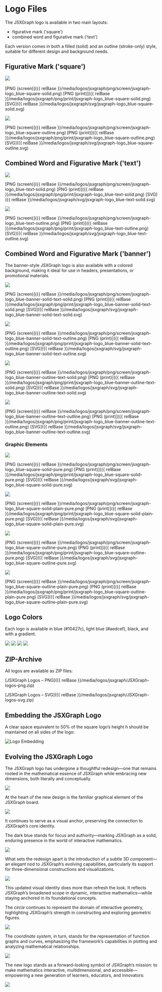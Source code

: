 # Logo Files
The JSXGraph logo is available in two main layouts: 
- figurative mark ('square') 
- combined word and figurative mark ('text')

Each version comes in both a filled (solid) and an outline (stroke-only) style, suitable for different design and background needs.

## Figurative Mark ('square')

<img src="{{ relBase }}/media/logos/jsxgraph/png/screen/jsxgraph-logo_blue-square-solid.png" class="w-10 w-10-over-lg">&nbsp;&nbsp;&nbsp;&nbsp;&nbsp;

[PNG (screen)]({{ relBase }}/media/logos/jsxgraph/png/screen/jsxgraph-logo_blue-square-solid.png)
[PNG (print)]({{ relBase }}/media/logos/jsxgraph/png/print/jsxgraph-logo_blue-square-solid.png)
[SVG]({{ relBase }}/media/logos/jsxgraph/svg/jsxgraph-logo_blue-square-solid.svg)

<img src="{{ relBase }}/media/logos/jsxgraph/png/screen/jsxgraph-logo_blue-square-outline.png" class="w-10 w-10-over-lg">

[PNG (screen)]({{ relBase }}/media/logos/jsxgraph/png/screen/jsxgraph-logo_blue-square-outline.png)
[PNG (print)]({{ relBase }}/media/logos/jsxgraph/png/print/jsxgraph-logo_blue-square-outline.png)
[SVG]({{ relBase }}/media/logos/jsxgraph/svg/jsxgraph-logo_blue-square-outline.svg)

## Combined Word and Figurative Mark ('text')

<img src="{{ relBase }}/media/logos/jsxgraph/png/screen/jsxgraph-logo_blue-text-solid.png" class="w-30 w-25-over-lg">

[PNG (screen)]({{ relBase }}/media/logos/jsxgraph/png/screen/jsxgraph-logo_blue-text-solid.png)
[PNG (print)]({{ relBase }}/media/logos/jsxgraph/png/print/jsxgraph-logo_blue-text-solid.png)
[SVG]({{ relBase }}/media/logos/jsxgraph/svg/jsxgraph-logo_blue-text-solid.svg)

<img src="{{ relBase }}/media/logos/jsxgraph/png/screen/jsxgraph-logo_blue-text-outline.png" class="w-30 w-25-over-lg">

[PNG (screen)]({{ relBase }}/media/logos/jsxgraph/png/screen/jsxgraph-logo_blue-text-outline.png)
[PNG (print)]({{ relBase }}/media/logos/jsxgraph/png/print/jsxgraph-logo_blue-text-outline.png)
[SVG]({{ relBase }}/media/logos/jsxgraph/svg/jsxgraph-logo_blue-text-outline.svg)

## Combined Word and Figurative Mark ('banner')

The banner-style JSXGraph logo is also available with a colored background, making it ideal for use in headers, presentations, or promotional materials.  

<img src="{{ relBase }}/media/logos/jsxgraph/png/screen/jsxgraph-logo_blue-banner-solid-text-solid.png" class="w-30 w-25-over-lg">

[PNG (screen)]({{ relBase }}/media/logos/jsxgraph/png/screen/jsxgraph-logo_blue-banner-solid-text-solid.png)
[PNG (print)]({{ relBase }}/media/logos/jsxgraph/png/print/jsxgraph-logo_blue-banner-solid-text-solid.png)
[SVG]({{ relBase }}/media/logos/jsxgraph/svg/jsxgraph-logo_blue-banner-solid-text-solid.svg)

<img src="{{ relBase }}/media/logos/jsxgraph/png/screen/jsxgraph-logo_blue-banner-solid-text-outline.png" class="w-30 w-25-over-lg">

[PNG (screen)]({{ relBase }}/media/logos/jsxgraph/png/screen/jsxgraph-logo_blue-banner-solid-text-outline.png)
[PNG (print)]({{ relBase }}/media/logos/jsxgraph/png/print/jsxgraph-logo_blue-banner-solid-text-outline.png)
[SVG]({{ relBase }}/media/logos/jsxgraph/svg/jsxgraph-logo_blue-banner-solid-text-outline.svg)

<img src="{{ relBase }}/media/logos/jsxgraph/png/screen/jsxgraph-logo_blue-banner-outline-text-solid.png" class="w-30 w-25-over-lg">

[PNG (screen)]({{ relBase }}/media/logos/jsxgraph/png/screen/jsxgraph-logo_blue-banner-outline-text-solid.png)
[PNG (print)]({{ relBase }}/media/logos/jsxgraph/png/print/jsxgraph-logo_blue-banner-outline-text-solid.png)
[SVG]({{ relBase }}/media/logos/jsxgraph/svg/jsxgraph-logo_blue-banner-outline-text-solid.svg)  

<img src="{{ relBase }}/media/logos/jsxgraph/png/screen/jsxgraph-logo_blue-banner-outline-text-outline.png" class="w-30 w-25-over-lg">

[PNG (screen)]({{ relBase }}/media/logos/jsxgraph/png/screen/jsxgraph-logo_blue-banner-outline-text-outline.png)
[PNG (print)]({{ relBase }}/media/logos/jsxgraph/png/print/jsxgraph-logo_blue-banner-outline-text-outline.png)
[SVG]({{ relBase }}/media/logos/jsxgraph/svg/jsxgraph-logo_blue-banner-outline-text-outline.svg)

### Graphic Elements

<img src="{{ relBase }}/media/logos/jsxgraph/png/screen/jsxgraph-logo_blue-square-solid-pure.png" class="w-10 w-10-over-lg">

[PNG (screen)]({{ relBase }}/media/logos/jsxgraph/png/screen/jsxgraph-logo_blue-square-solid-pure.png)
[PNG (print)]({{ relBase }}/media/logos/jsxgraph/png/print/jsxgraph-logo_blue-square-solid-pure.png)
[SVG]({{ relBase }}/media/logos/jsxgraph/svg/jsxgraph-logo_blue-square-solid-pure.svg)

<img src="{{ relBase }}/media/logos/jsxgraph/png/screen/jsxgraph-logo_blue-square-solid-plain-pure.png" class="w-10 w-10-over-lg">

[PNG (screen)]({{ relBase }}/media/logos/jsxgraph/png/screen/jsxgraph-logo_blue-square-solid-plain-pure.png)
[PNG (print)]({{ relBase }}/media/logos/jsxgraph/png/print/jsxgraph-logo_blue-square-solid-plain-pure.png)
[SVG]({{ relBase }}/media/logos/jsxgraph/svg/jsxgraph-logo_blue-square-solid-plain-pure.svg)

<img src="{{ relBase }}/media/logos/jsxgraph/png/screen/jsxgraph-logo_blue-square-outline-pure.png" class="w-10 w-10-over-lg">

[PNG (screen)]({{ relBase }}/media/logos/jsxgraph/png/screen/jsxgraph-logo_blue-square-outline-pure.png)
[PNG (print)]({{ relBase }}/media/logos/jsxgraph/png/print/jsxgraph-logo_blue-square-outline-pure.png)
[SVG]({{ relBase }}/media/logos/jsxgraph/svg/jsxgraph-logo_blue-square-outline-pure.svg)

<img src="{{ relBase }}/media/logos/jsxgraph/png/screen/jsxgraph-logo_blue-square-outline-plain-pure.png" class="w-10 w-10-over-lg">

[PNG (screen)]({{ relBase }}/media/logos/jsxgraph/png/screen/jsxgraph-logo_blue-square-outline-plain-pure.png)
[PNG (print)]({{ relBase }}/media/logos/jsxgraph/png/print/jsxgraph-logo_blue-square-outline-plain-pure.png)
[SVG]({{ relBase }}/media/logos/jsxgraph/svg/jsxgraph-logo_blue-square-outline-plain-pure.svg)

## Logo Colors
Each logo is available in blue (#10427c), light blue (#aedcef), black, and with a gradient.

<img src="{{ relBase }}/media/logos/jsxgraph/png/screen/jsxgraph-logo_blue-square-solid.png" class="w-10 w-10-over-lg">
<img src="{{ relBase }}/media/logos/jsxgraph/png/screen/jsxgraph-logo_light-square-solid.png" class="w-10 w-10-over-lg">

<img src="{{ relBase }}/media/logos/jsxgraph/png/screen/jsxgraph-logo_black-square-solid.png" class="w-10 w-10-over-lg">
<img src="{{ relBase }}/media/logos/jsxgraph/png/screen/jsxgraph-logo_gradient-square-solid.png" class="w-10 w-10-over-lg">

## ZIP-Archive

All logos are available as ZIP files:

[JSXGraph Logos – PNG]({{ relBase }}/media/logos/jsxgraph/JSXGraph-logos-png.zip)

[JSXGraph Logos – SVG]({{ relBase }}/media/logos/jsxgraph/JSXGraph-logos-svg.zip)

## Embedding the JSXGraph Logo
A clear space equivalent to 50% of the square logo’s height h  should be maintained on all sides of the logo:

<img alt="Logo Embedding" src="{{ relBase }}/media/logos/jsxgraph/jsxgraph-logo-dist.png" class="w-70 w-60-over-sm w-50-over-md">


## Evolving the JSXGraph Logo 

The JSXGraph logo has undergone a thoughtful redesign—one that remains rooted in the mathematical essence of JSXGraph while embracing new dimensions, both literally and conceptually.

<img src="{{ relBase }}/media/logos/jsxgraph/parts/jsxgraph-logo_old.png" class="w-15 w-10-over-lg">

At the heart of the new design is the familiar graphical element of the JSXGraph board. 

<img src="{{ relBase }}/media/logos/jsxgraph/parts/jsxgraph-logo_old-board.png" class="w-15 w-10-over-lg">

It continues to serve as a visual anchor, preserving the connection to JSXGraph’s core identity.

The dark blue stands for focus and authority—marking JSXGraph as a solid, enduring presence in the world of interactive mathematics.

<img src="{{ relBase }}/media/logos/jsxgraph/parts/jsxgraph-logo_square-board.png" class="w-15 w-10-over-lg">

What sets the redesign apart is the introduction of a subtle 3D component—an elegant nod to JSXGraph’s evolving capabilities, particularly its support for three-dimensional constructions and visualizations.

<img src="{{ relBase }}/media/logos/jsxgraph/parts/jsxgraph-logo_square-3d-view.png" class="w-15 w-10-over-lg">

This updated visual identity does more than refresh the look. It reflects JSXGraph’s broadened scope in dynamic, interactive mathematics—while staying anchored in its foundational concepts. 

The _circle_ continues to represent the domain of interactive geometry, highlighting JSXGraph’s strength in constructing and exploring geometric figures. 

<img src="{{ relBase }}/media/logos/jsxgraph/parts/jsxgraph-logo_square-geometry.png" class="w-15 w-10-over-lg">

The _coordinate system_, in turn, stands for the representation of function graphs and curves, emphasizing the framework’s capabilities in plotting and analyzing mathematical relationships.

<img src="{{ relBase }}/media/logos/jsxgraph/parts/jsxgraph-logo_square-functiongraph.png" class="w-15 w-10-over-lg">

The new logo stands as a forward-looking symbol of JSXGraph’s mission: to make mathematics interactive, multidimensional, and accessible—empowering a new generation of learners, educators, and innovators:

<img src="{{ relBase }}/media/logos/jsxgraph/parts/jsxgraph-logo_square-solid.png" class="w-15 w-10-over-lg">
